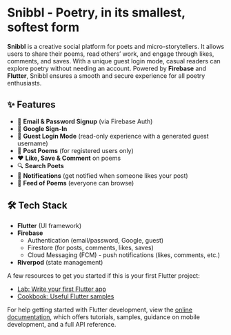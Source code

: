 # Snibbl - Poetry, in its smallest, softest form

**Snibbl** is a creative social platform for poets and micro-storytellers. It allows users to share their poems, read others’ work, and engage through likes, comments, and saves. With a unique guest login mode, casual readers can explore poetry without needing an account. Powered by **Firebase** and **Flutter**, Snibbl ensures a smooth and secure experience for all poetry enthusiasts.

## ✨ Features
- 📩 **Email & Password Signup** (via Firebase Auth)  
- 🔑 **Google Sign-In**  
- 👤 **Guest Login Mode** (read-only experience with a generated guest username)  
- 📝 **Post Poems** (for registered users only)  
- ❤️ **Like, Save & Comment** on poems  
- 🔍 **Search Poets**  
- 🔔 **Notifications** (get notified when someone likes your post)  
- 📰 **Feed of Poems** (everyone can browse)  

## 🛠 Tech Stack
- **Flutter** (UI framework)  
- **Firebase**  
  - Authentication (email/password, Google, guest)  
  - Firestore (for posts, comments, likes, saves)   
  - Cloud Messaging (FCM) - push notifications (likes, comments, etc.) 
- **Riverpod** (state management)  


A few resources to get you started if this is your first Flutter project:

- [Lab: Write your first Flutter app](https://docs.flutter.dev/get-started/codelab)
- [Cookbook: Useful Flutter samples](https://docs.flutter.dev/cookbook)

For help getting started with Flutter development, view the
[online documentation](https://docs.flutter.dev/), which offers tutorials,
samples, guidance on mobile development, and a full API reference.
